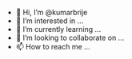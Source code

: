 - 👋 Hi, I’m @kumarbrije
- 👀 I’m interested in ...
- 🌱 I’m currently learning ...
- 💞️ I’m looking to collaborate on ...
- 📫 How to reach me ...

<!---
kumarbrije/kumarbrije is a ✨ special ✨ repository because its `README.md` (this file) appears on your GitHub profile.
You can click the Preview link to take a look at your changes.
--->
